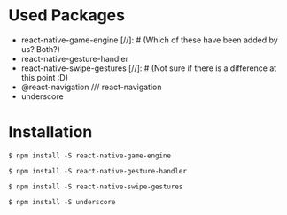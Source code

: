 # Used Packages
- react-native-game-engine
[//]: # (Which of these have been added by us? Both?)
- react-native-gesture-handler
- react-native-swipe-gestures
[//]: # (Not sure if there is a difference at this point :D)
- @react-navigation /// react-navigation
- underscore

# Installation
` $ npm install -S react-native-game-engine `

` $ npm install -S react-native-gesture-handler `

` $ npm install -S react-native-swipe-gestures `

` $ npm install -S underscore `
